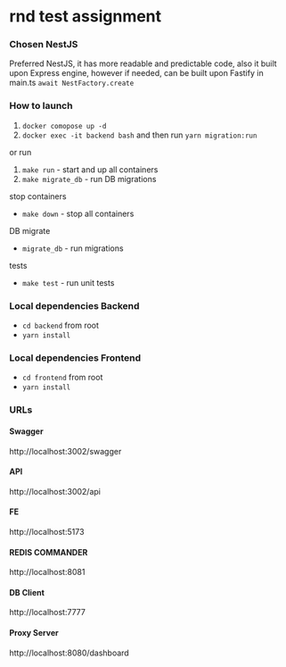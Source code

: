 # rnd test assignment

### Chosen NestJS

Preferred NestJS, it has more readable and predictable code, 
also it built upon Express engine, however if needed, can be built upon Fastify in main.ts `await NestFactory.create`

### How to launch

1. `docker comopose up -d`
2. `docker exec -it backend bash` and then run `yarn migration:run`

or run

1. `make run` - start and up all containers
2. `make migrate_db` - run DB migrations

stop containers
- `make down` - stop all containers

DB migrate
- `migrate_db` - run migrations

tests
- `make test` - run unit tests

### Local dependencies Backend
- `cd backend` from root
- `yarn install`

### Local dependencies Frontend
- `cd frontend` from root
- `yarn install`

### URLs

#### Swagger
http://localhost:3002/swagger

#### API
http://localhost:3002/api

#### FE
http://localhost:5173

#### REDIS COMMANDER
http://localhost:8081


#### DB Client
http://localhost:7777


#### Proxy Server
http://localhost:8080/dashboard

